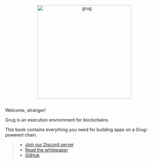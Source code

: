 <div align="center">
  <img src="https://left-curve.github.io/homepage/grug.jpg" alt="grug" width="300" style="margin: 1em 0;">
</div>

Welcome, stranger!

Grug is an execution environment for blockchains.

This book contains everything you need for building apps on a Grug-powered chain.

> - [Join our Discord server](https://discord.gg/NAjWt8FQcs)
> - [Read the whitepaper](https://leftcurve.software/grug.html)
> - [GitHub](https://github.com/left-curve/grug)

